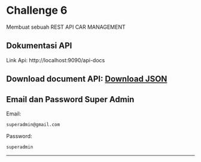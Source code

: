 # **Challenge 6**
Membuat sebuah REST API CAR MANAGEMENT

## Dokumentasi API
Link Api:
http://localhost:9090/api-docs

Download document API:
[Download JSON](swagger.json)
---

## Email dan Password Super Admin
Email:
```sh
superadmin@gmail.com
```
Password:
```sh
superadmin
```
---
